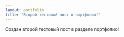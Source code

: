 ```yaml
---
layout: portfolio
title: "Второй тестовый пост в портфолио!"
---
```


Создан второй тестовый пост в разделе портфолио!
